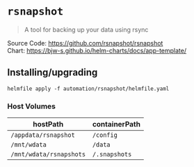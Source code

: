 # `rsnapshot`

> A tool for backing up your data using rsync

Source Code: https://github.com/rsnapshot/rsnapshot  
Chart: https://bjw-s.github.io/helm-charts/docs/app-template/

## Installing/upgrading

```shell
helmfile apply -f automation/rsnapshot/helmfile.yaml
```

### Host Volumes

| hostPath                | containerPath |
| ----------------------- | ------------- |
| `/appdata/rsnapshot`    | `/config`     |
| `/mnt/wdata`            | `/data`       |
| `/mnt/wdata/rsnapshots` | `/.snapshots` |
